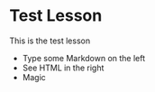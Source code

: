# Test Lesson

This is the test lesson

  - Type some Markdown on the left
  - See HTML in the right
  - Magic
